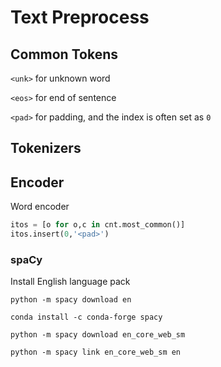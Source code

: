 # Text Preprocess

## Common Tokens

`<unk>` for unknown word

`<eos>` for end of sentence

`<pad>` for padding, and the index is often set as `0`

## Tokenizers

## Encoder

Word encoder

```python
itos = [o for o,c in cnt.most_common()]
itos.insert(0,'<pad>')
```

### spaCy

Install English language pack

```
python -m spacy download en

conda install -c conda-forge spacy

python -m spacy download en_core_web_sm

python -m spacy link en_core_web_sm en
```
